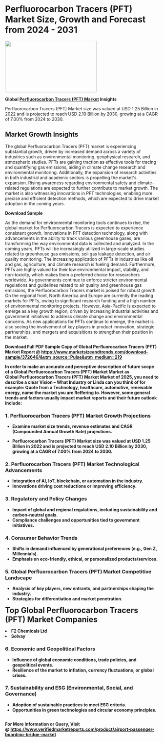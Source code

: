 <H1>Perfluorocarbon Tracers (PFT) Market Size, Growth and Forecast from 2024 - 2031</H1><img class="aligncenter size-medium wp-image-584254" src="https://thirdeyenews.in/wp-content/uploads/2024/09/Global-Market-Research-300x168.jpeg" alt="" width="300" height="168" /><p><strong>Global&nbsp;<a href="https://www.marketsizeandtrends.com/download-sample/372646/&amp;utm_source=Pulse&amp;utm_medium=219">Perfluorocarbon Tracers (PFT) Market</a> Insights</strong></p><p>Perfluorocarbon Tracers (PFT) Market size was valued at USD 1.25 Billion in 2022 and is projected to reach USD 2.10 Billion by 2030, growing at a CAGR of 7.00% from 2024 to 2030.</p><p><h2>Market Growth Insights</h2> <p>The global Perfluorocarbon Tracers (PFT) market is experiencing substantial growth, driven by increased demand across a variety of industries such as environmental monitoring, geophysical research, and atmospheric studies. PFTs are gaining traction as effective tools for tracing and quantifying gas emissions, aiding in climate change research and environmental monitoring. Additionally, the expansion of research activities in both industrial and academic sectors is propelling the market's expansion. Rising awareness regarding environmental safety and climate-related regulations are expected to further contribute to market growth. The market is also witnessing innovations in PFT technologies, enabling more precise and efficient detection methods, which are expected to drive market adoption in the coming years.</p> <p><strong>Download Sample</strong></p> <p>As the demand for environmental monitoring tools continues to rise, the global market for Perfluorocarbon Tracers is expected to experience consistent growth. Innovations in PFT detection technology, along with advancements in the ability to track various greenhouse gases, are transforming the way environmental data is collected and analyzed. In the coming years, PFTs will be increasingly utilized in large-scale studies related to greenhouse gas emissions, soil gas leakage detection, and air quality monitoring. The increasing application of PFTs in industries like oil and gas, agriculture, and climate research is fueling demand. Furthermore, PFTs are highly valued for their low environmental impact, stability, and non-toxicity, which makes them a preferred choice for researchers worldwide. As governments continue to enforce stricter environmental regulations and guidelines related to air quality and greenhouse gas emissions, the Perfluorocarbon Tracers market is poised for robust growth. On the regional front, North America and Europe are currently the leading markets for PFTs, owing to significant research funding and a high number of environmental monitoring projects. However, Asia-Pacific is expected to emerge as a key growth region, driven by increasing industrial activities and government initiatives to address climate change and environmental concerns. As new applications for PFTs continue to emerge, the market is also seeing the involvement of key players in product innovation, strategic partnerships, and mergers and acquisitions to strengthen their position in the market.</p> <p><strong></p><p><span class=""><strong>Download Full PDF Sample Copy of Global Perfluorocarbon Tracers (PFT) Market Report</strong> @ <a href="https://www.marketsizeandtrends.com/download-sample/372646/&amp;utm_source=Pulse&amp;utm_medium=219" target="_blank">https://www.marketsizeandtrends.com/download-sample/372646/&amp;utm_source=Pulse&amp;utm_medium=219</a></span></p><p>In order to make an accurate and perceptive description of future scope of a Global&nbsp;Perfluorocarbon Tracers (PFT) Market Market as Global&nbsp;Perfluorocarbon Tracers (PFT) Market Market of 2025, you need to describe a clear Vision &ndash; What Industry or Linda can you think of for example: Quote from a Technology, healthcare, automotive, renewable energy, name the market you are Reffering to. However, some general trends and factors usually impact market reports and their future outlook include:</p><h3>1.&nbsp;<strong>Perfluorocarbon Tracers (PFT) Market Growth Projections</strong></h3><ul><li>Examine market size trends, revenue estimates and CAGR (Compounded Annual Growth Rate) projections.</li><li><p>Perfluorocarbon Tracers (PFT) Market size was valued at USD 1.25 Billion in 2022 and is projected to reach USD 2.10 Billion by 2030, growing at a CAGR of 7.00% from 2024 to 2030.</p></li></ul><h3>2.&nbsp;<strong>Perfluorocarbon Tracers (PFT) Market Technological Advancements</strong></h3><ul><li>Integration of AI, IoT, blockchain, or automation in the industry.</li><li>Innovations driving cost reductions or improving efficiency.</li></ul><h3>3.&nbsp;<strong>Regulatory and Policy Changes</strong></h3><ul><li>Impact of global and regional regulations, including sustainability and carbon-neutral goals.</li><li>Compliance challenges and opportunities tied to government initiatives.</li></ul><h3>4.&nbsp;<strong>Consumer Behavior Trends</strong></h3><ul><li>Shifts in demand influenced by generational preferences (e.g., Gen Z, Millennials).</li><li>Emphasis on eco-friendly, ethical, or personalized products/services.</li></ul><h3>5.&nbsp;<strong>Global Perfluorocarbon Tracers (PFT) Market Competitive Landscape</strong></h3><ul><li>Analysis of key players, new entrants, and partnerships shaping the industry.</li><li>Strategies for differentiation and market penetration.</li></ul><p data-pm-slice="1 1 []"><span style="color: inherit; font-family: inherit; font-size: 25px;">Top Global Perfluorocarbon Tracers (PFT) Market Companies</span></p><div class="" data-test-id=""><p><li>F2 Chemicals Ltd</li><li> Solvay</li></p></div><h3>6.&nbsp;<strong>Economic and Geopolitical Factors</strong></h3><ul><li>Influence of global economic conditions, trade policies, and geopolitical events.</li><li>Resilience of the market to inflation, currency fluctuations, or global crises.</li></ul><h3>7.&nbsp;<strong>Sustainability and ESG (Environmental, Social, and Governance)</strong></h3><ul><li>Adoption of sustainable practices to meet ESG criteria.</li><li>Opportunities in green technologies and circular economy principles.</li></ul><h2><strong style="font-size: 14px;">For More Information or Query, Visit @&nbsp;</strong><a style="background-color: #ffffff; font-size: 14px;" href="https://www.marketsizeandtrends.com/report/perfluorocarbon-tracers-pft-market/" target="_blank">https://www.verifiedmarketreports.com/product/airport-passenger-boarding-bridge-market</a></h2>
